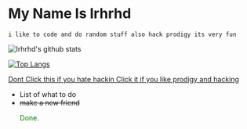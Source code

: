  # My Name Is Irhrhd                                      

    i like to code and do random stuff also hack prodigy its very fun

<img align="center" src="https://github-readme-stats.anuraghazra1.vercel.app/api?username=irhrhd&show_icons=true&include_all_commits=true&theme=synthwave" alt="Irhrhd's github stats" />

[![Top Langs](https://github-readme-stats.vercel.app/api/top-langs/?username=irhrhd&layout=compact&theme=synthwave)](https://github.com/anuraghazra/github-readme-stats)

<a href="https://github.com/Prodigy-Hacking/ProdigyMathGameHacking">Dont Click this if you hate hackin Click it if you like prodigy and hacking</a>

<ul>
 <li>List of what to do</li>
 <li><strike>make a new friend</strike><p style="color:green">Done.</p></li>
 </ul>
   
